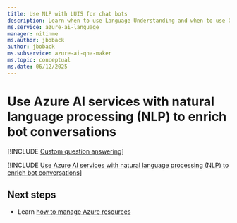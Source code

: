 ```yaml
---
title: Use NLP with LUIS for chat bots
description: Learn when to use Language Understanding and when to use QnA Maker and understand how they compliment each other.
ms.service: azure-ai-language
manager: nitinme
ms.author: jboback
author: jboback
ms.subservice: azure-ai-qna-maker
ms.topic: conceptual
ms.date: 06/12/2025
---
```


# Use Azure AI services with natural language processing (NLP) to enrich bot conversations

[!INCLUDE [Custom question answering](includes/new-version.md)]

[!INCLUDE [Use Azure AI services with natural language processing (NLP) to enrich bot conversations](../includes/luis-qnamaker-shared-concept.md)]

## Next steps

* Learn [how to manage Azure resources](How-To/set-up-qnamaker-service-azure.md)
